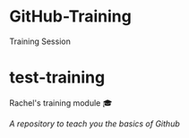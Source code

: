 # GitHub-Training
Training Session


# test-training


Rachel's training module :mortar_board:



*A repository to teach you the basics of Github*



<br>

<br>

<br>



